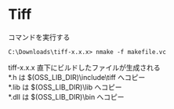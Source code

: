 # Tiff

コマンドを実行する  

```C:\Downloads\tiff-x.x.x> nmake -f makefile.vc```

tiff-x.x.x 直下にビルドしたファイルが生成される  
\*.h は $(OSS_LIB_DIR)\include\tiff へコピー  
\*.lib は $(OSS_LIB_DIR)\lib へコピー  
\*.dll は $(OSS_LIB_DIR)\bin へコピー  

